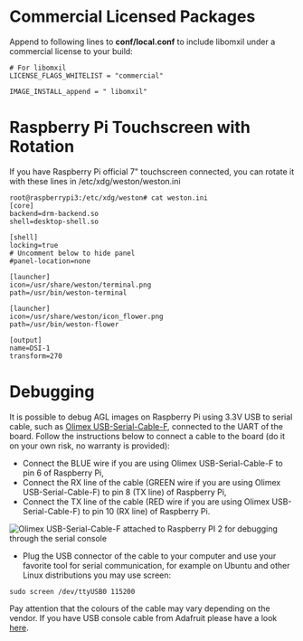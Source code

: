 # Commercial Licensed Packages

Append to following lines to **conf/local.conf** to include libomxil under a commercial license to your build:

```
# For libomxil
LICENSE_FLAGS_WHITELIST = "commercial"

IMAGE_INSTALL_append = " libomxil"
```

# Raspberry Pi Touchscreen with Rotation

If you have Raspberry Pi official 7" touchscreen connected, you can rotate it with these lines in /etc/xdg/weston/weston.ini

```
root@raspberrypi3:/etc/xdg/weston# cat weston.ini
[core]
backend=drm-backend.so
shell=desktop-shell.so

[shell]
locking=true
# Uncomment below to hide panel
#panel-location=none

[launcher]
icon=/usr/share/weston/terminal.png
path=/usr/bin/weston-terminal

[launcher]
icon=/usr/share/weston/icon_flower.png
path=/usr/bin/weston-flower

[output]
name=DSI-1
transform=270
```

# Debugging

It is possible to debug AGL images on Raspberry Pi using 3.3V USB to serial cable, such as [Olimex USB-Serial-Cable-F](https://www.olimex.com/Products/Components/Cables/USB-Serial-Cable/USB-Serial-Cable-F/), connected to the UART of the board. Follow the instructions below to connect a cable to the board (do it on your own risk, no warranty is provided):

* Connect the BLUE wire if you are using Olimex USB-Serial-Cable-F to pin 6 of Raspberry Pi,
* Connect the RX line of the cable (GREEN wire if you are using Olimex USB-Serial-Cable-F) to pin 8 (TX line) of Raspberry Pi,
* Connect the TX line of the cable (RED wire if you are using Olimex USB-Serial-Cable-F) to pin 10 (RX line) of Raspberry Pi.

![Olimex USB-Serial-Cable-F attached to Raspberry PI 2 for debugging through the serial console](../images/RaspberryPi2-ModelB-debug-serial-cable.jpg)

* Plug the USB connector of the cable to your computer and use your favorite tool for serial communication, for example on Ubuntu and other Linux distributions you may use screen:

```
sudo screen /dev/ttyUSB0 115200
```

Pay attention that the colours of the cable may vary depending on the vendor. If you have USB console cable from Adafruit please have a look [here](https://learn.adafruit.com/adafruits-raspberry-pi-lesson-5-using-a-console-cable/connect-the-lead).
